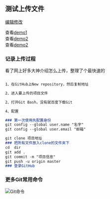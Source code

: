 ## 测试上传文件

 [编辑修改](https://github.com/364/Test-demo/edit/master/README.md) 
 
 查看[demo1]()  
 查看[demo2]()  
 查看[demo2]()  
 

### 记录上传过程

看了网上好多大神介绍怎么上传，整理了个最快速的

```markdown

1、在GitHub上New repository，然后复制地址

2、进入要上传的项目文件

2、打开Git Bash，没有就百度下载Git

4、配置

### 第一次使用先配置身份
git config --global user.name "名字"
git config --global user.email "邮箱"

git clone 项目地址
### 把所有文件放入clone的文件夹下
cd  dir
git add . 
git commit -m "项目信息"
git push -u origin master 
### 登录GitHub

```
### 更多Git常用命令
![Git命令]()
